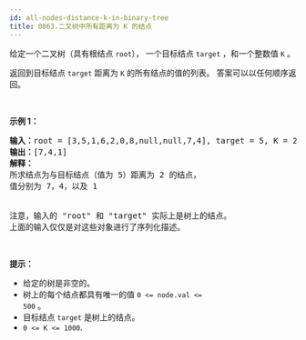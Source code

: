 ```yaml
---
id: all-nodes-distance-k-in-binary-tree
title: 0863.二叉树中所有距离为 K 的结点
---
```

给定一个二叉树（具有根结点 <code>root</code>）， 一个目标结点 <code>target</code> ，和一个整数值 <code>K</code> 。

返回到目标结点 <code>target</code> 距离为 <code>K</code> 的所有结点的值的列表。 答案可以以任何顺序返回。

 

**示例 1：**


<pre><strong>输入：</strong>root = [3,5,1,6,2,0,8,null,null,7,4], target = 5, K = 2<br/><strong>输出：</strong>[7,4,1]<br/><strong>解释：</strong><br/>所求结点为与目标结点（值为 5）距离为 2 的结点，<br/>值分别为 7，4，以及 1<br/><br/><img alt="" src="https://s3-lc-upload.s3.amazonaws.com/uploads/2018/06/28/sketch0.png"/><br/><br/>注意，输入的 &#34;root&#34; 和 &#34;target&#34; 实际上是树上的结点。<br/>上面的输入仅仅是对这些对象进行了序列化描述。<br/></pre>

 

**提示：**

- 给定的树是非空的。
- 树上的每个结点都具有唯一的值 <code>0 &lt;= node.val &lt;= 500</code> 。
- 目标结点 <code>target</code> 是树上的结点。
- <code>0 &lt;= K &lt;= 1000</code>.